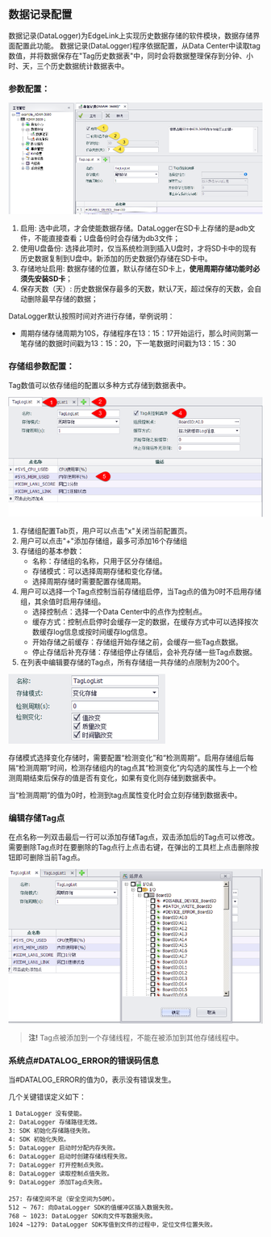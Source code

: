 ## 数据记录配置

数据记录(DataLogger)为EdgeLink上实现历史数据存储的软件模块，数据存储界面配置此功能。
数据记录(DataLogger)程序依据配置，从Data Center中读取tag数值，并将数据保存在"Tag历史数据表"中，同时会将数据整理保存到分钟、小时、天，三个历史数据统计数据表中。

### 参数配置：

![](DataLogger_1.png)

1. 启用:  选中此项，才会使能数据存储。DataLogger在SD卡上存储的是adb文件，不能直接查看；U盘备份时会存储为db3文件；
2. 使用U盘备份: 选择此项时，仅当系统检测到插入U盘时，才将SD卡中的现有历史数据复制到U盘中。新添加的历史数据仍存储在SD卡中。
3. 存储地址启用:  数据存储的位置，默认存储在SD卡上，**使用周期存储功能时必须先安装SD卡**；
4. 保存天数（天）: 历史数据保存最多的天数，默认7天，超过保存的天数，会自动删除最早存储的数据；

DataLogger默认按照时间对齐进行存储，举例说明：
- 周期存储存储周期为10S，存储程序在13：15：17开始运行，那么时间则第一笔存储的数据时间戳为13：15：20，下一笔数据时间戳为13：15：30



### 存储组参数配置：

Tag数值可以依存储组的配置以多种方式存储到数据表中。

![](DataLogger_2.png)

1. 存储组配置Tab页，用户可以点击"x"关闭当前配置页。
2. 用户可以点击"+"添加存储组，最多可添加16个存储组
3. 存储组的基本参数：
	- 名称：存储组的名称，只用于区分存储组。
	- 存储模式：可以选择周期存储和变化存储。
	- 选择周期存储时需要配置存储周期。
4. 用户可以选择一个Tag点控制当前存储组启停，当Tag点的值为0时不启用存储组，其余值时启用存储组。
	- 选择控制点：选择一个Data Center中的点作为控制点。
	- 缓存方式：控制点启停时会缓存一定的数据，在缓存方式中可以选择按次数缓存log信息或按时间缓存log信息。
	- 开始存储之前缓存：存储组开始存储之前，会缓存一些Tag点数据。
	- 停止存储后补充存储：存储组停止存储后，会补充存储一些Tag点数据。
5. 在列表中编辑要存储的Tag点，所有存储组一共存储的点限制为200个。

![](DataLogger_2_1.png)

存储模式选择变化存储时，需要配置“检测变化”和“检测周期”。启用存储组后每隔“检测周期”时间，检测存储组内的tag点其“检测变化”内勾选的属性与上一个检测周期结束后保存的值是否有变化，如果有变化则存储到数据表中。

当“检测周期”的值为0时，检测到tag点属性变化时会立刻存储到数据表中。


### 编辑存储Tag点

在点名称一列双击最后一行可以添加存储Tag点，双击添加后的Tag点可以修改。需要删除Tag点时在要删除的Tag点行上点击右键，在弹出的工具栏上点击删除按钮即可删除当前Tag点。

![](DataLogger_3.png)

>**注!** Tag点被添加到一个存储线程，不能在被添加到其他存储线程中。

### 系统点#DATALOG_ERROR的错误码信息

当#DATALOG_ERROR的值为0，表示没有错误发生。

几个关键错误定义如下：

	1 DataLogger 没有使能。
	2: DataLogger 存储路径无效。
	3: SDK 初始化存储路径失败。
	4: SDK 初始化失败。
	5: DataLogger 启动时分配内存失败。
	6: DataLogger 启动时创建存储线程失败。
	7: DataLogger 打开控制点失败。
	8: DataLogger 读取控制点值失败。
	9: DataLogger 添加Tag点失败。
	
	257: 存储空间不足（安全空间为50M）。
	512 ~ 767: 向DataLogger SDK的值缓冲区插入数据失败。
	768 ~ 1023: DataLogger SDK向文件写数据失败。
	1024 ~1279: DataLogger SDK写值到文件的过程中，定位文件位置失败。